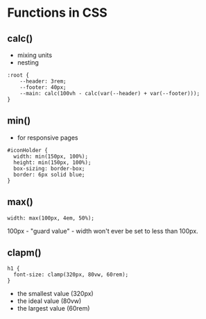 # Functions in CSS

## calc()
- mixing units
- nesting

~~~
:root {
	--header: 3rem;
	--footer: 40px;
	--main: calc(100vh - calc(var(--header) + var(--footer)));
}
~~~

## min()
- for responsive pages
~~~
#iconHolder {
  width: min(150px, 100%);
  height: min(150px, 100%);
  box-sizing: border-box;
  border: 6px solid blue;
}
~~~

## max()
~~~
width: max(100px, 4em, 50%);
~~~
100px - "guard value" - width won't ever be set to less than 100px.

## clapm()
~~~
h1 {
  font-size: clamp(320px, 80vw, 60rem);
}
~~~

- the smallest value (320px)
- the ideal value (80vw)
- the largest value (60rem)
